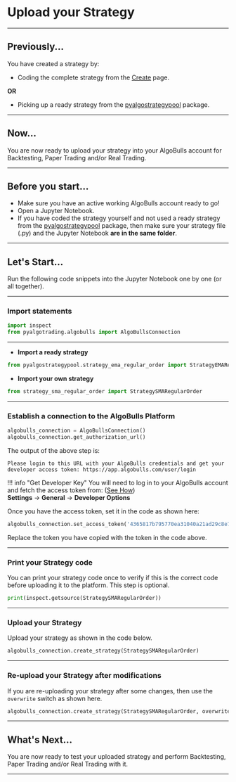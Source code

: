# Upload your Strategy

---
## Previously...

You have created a strategy by:

* Coding the complete strategy from the [Create](strategy_guides/structure.md) page.

**OR**

* Picking up a ready strategy from the [pyalgostrategypool](https://github.com/algobulls/pyalgostrategypool) package.

---
## Now...
You are now ready to upload your strategy into your AlgoBulls account for Backtesting, Paper Trading and/or Real Trading. 

---
## Before you start...
* Make sure you have an active working AlgoBulls account ready to go!
* Open a Jupyter Notebook.
* If you have coded the strategy yourself and not used a ready strategy from the [pyalgostrategypool](https://github.com/algobulls/pyalgostrategypool) package, then make sure your strategy file (.py) and the Jupyter Notebook **are in the same folder**. 

---
## Let's Start...
Run the following code snippets into the Jupyter Notebook one by one (or all together).


---
### Import statements

```python
import inspect
from pyalgotrading.algobulls import AlgoBullsConnection
```

---
- **Import a ready strategy**
```python
from pyalgostrategypool.strategy_ema_regular_order import StrategyEMARegularOrder
```

- **Import your own strategy**
```python
from strategy_sma_regular_order import StrategySMARegularOrder
```

---
### Establish a connection to the AlgoBulls Platform

```python
algobulls_connection = AlgoBullsConnection()
algobulls_connection.get_authorization_url()
```
The output of the above step is:

`Please login to this URL with your AlgoBulls credentials and get your developer access token: https://app.algobulls.com/user/login`

!!! info "Get Developer Key"
    You will need to log in to your AlgoBulls account and fetch the access token from:  ([See How](prerequisites.md/#algobulls-account))  
    **Settings** -> **General** -> **Developer Options**  
  
Once you have the access token, set it in the code as shown here:

```python
algobulls_connection.set_access_token('4365817b795770ea31040a21ad29c8e78b63ad88')
```
Replace the token you have copied with the token in the code above.

---
### Print your Strategy code
You can print your strategy code once to verify if this is the correct code before uploading it to the platform. This step is optional.
```python
print(inspect.getsource(StrategySMARegularOrder))
```

---
### Upload your Strategy
Upload your strategy as shown in the code below.
```python
algobulls_connection.create_strategy(StrategySMARegularOrder)
```

---
### Re-upload your Strategy after modifications
If you are re-uploading your strategy after some changes, then use the ```overwrite``` switch as shown here.
```python
algobulls_connection.create_strategy(StrategySMARegularOrder, overwrite=True)
```

---
## What's Next...
You are now ready to test your uploaded strategy and perform Backtesting, Paper Trading and/or Real Trading with it.

---
